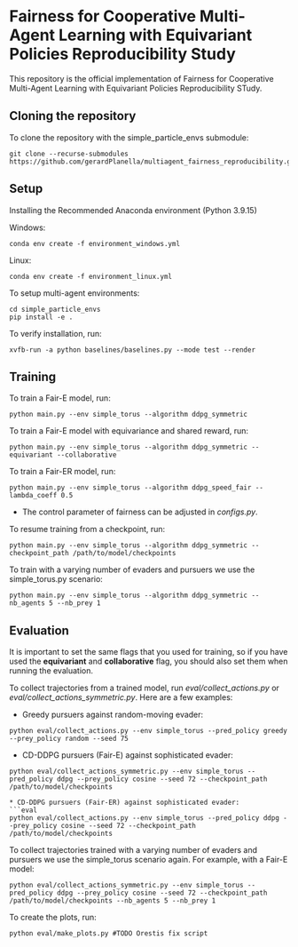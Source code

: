 # Fairness for Cooperative Multi-Agent Learning with Equivariant Policies Reproducibility Study

This repository is the official implementation of Fairness for Cooperative Multi-Agent Learning with Equivariant Policies Reproducibility STudy.

## Cloning the repository

To clone the repository with the simple_particle_envs submodule:
```
git clone --recurse-submodules https://github.com/gerardPlanella/multiagent_fairness_reproducibility.git
```

## Setup
Installing the Recommended Anaconda environment (Python 3.9.15)

Windows:
```
conda env create -f environment_windows.yml
```
Linux:
```
conda env create -f environment_linux.yml
```

To setup multi-agent environments:
```
cd simple_particle_envs
pip install -e .
```

To verify installation, run:
```
xvfb-run -a python baselines/baselines.py --mode test --render
```

## Training

To train a Fair-E model, run:

```train
python main.py --env simple_torus --algorithm ddpg_symmetric
```

To train a Fair-E model with equivariance and shared reward, run:

```train
python main.py --env simple_torus --algorithm ddpg_symmetric --equivariant --collaborative
```

To train a Fair-ER model, run:

``` train
python main.py --env simple_torus --algorithm ddpg_speed_fair --lambda_coeff 0.5
```
* The control parameter of fairness can be adjusted in _configs.py_.

To resume training from a checkpoint, run:
```
python main.py --env simple_torus --algorithm ddpg_symmetric --checkpoint_path /path/to/model/checkpoints
```
To train with a varying number of evaders and pursuers we use the simple_torus.py scenario:
```
python main.py --env simple_torus --algorithm ddpg_symmetric --nb_agents 5 --nb_prey 1
```


## Evaluation

It is important to set the same flags that you used for training, so if you have used the **equivariant** and **collaborative** flag, you should also set them when running the evaluation.

To collect trajectories from a trained model, run _eval/collect_actions.py_ or _eval/collect_actions_symmetric.py_. Here are a few examples:
* Greedy pursuers against random-moving evader: 
```eval
python eval/collect_actions.py --env simple_torus --pred_policy greedy --prey_policy random --seed 75 
```
* CD-DDPG pursuers (Fair-E) against sophisticated evader: 
```eval
python eval/collect_actions_symmetric.py --env simple_torus --pred_policy ddpg --prey_policy cosine --seed 72 --checkpoint_path /path/to/model/checkpoints
```
```
* CD-DDPG pursuers (Fair-ER) against sophisticated evader: 
```eval
python eval/collect_actions.py --env simple_torus --pred_policy ddpg --prey_policy cosine --seed 72 --checkpoint_path /path/to/model/checkpoints
```

To collect trajectories trained with a varying number of evaders and pursuers we use the simple_torus scenario again. For example, with a Fair-E model:
```
python eval/collect_actions_symmetric.py --env simple_torus --pred_policy ddpg --prey_policy cosine --seed 72 --checkpoint_path /path/to/model/checkpoints --nb_agents 5 --nb_prey 1
```

To create the plots, run:
```eval
python eval/make_plots.py #TODO Orestis fix script
```